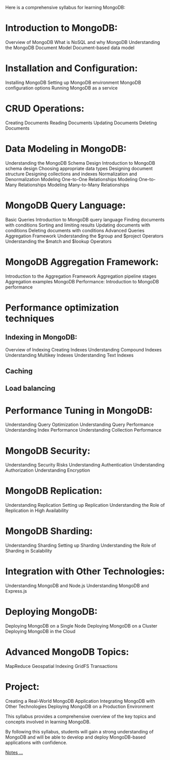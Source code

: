 Here is a comprehensive syllabus for learning MongoDB:

# Introduction to MongoDB:

Overview of MongoDB
What is NoSQL and why MongoDB
Understanding the MongoDB Document Model
Document-based data model

# Installation and Configuration:
Installing MongoDB
Setting up MongoDB environment
MongoDB configuration options
Running MongoDB as a service

# CRUD Operations:

Creating Documents
Reading Documents
Updating Documents
Deleting Documents

# Data Modeling in MongoDB:

Understanding the MongoDB Schema Design
Introduction to MongoDB schema design
Choosing appropriate data types
Designing document structure
Designing collections and indexes
Normalization and Denormalization
Modeling One-to-One Relationships
Modeling One-to-Many Relationships
Modeling Many-to-Many Relationships

# MongoDB Query Language:

Basic Queries
Introduction to MongoDB query language
Finding documents with conditions
Sorting and limiting results
Updating documents with conditions
Deleting documents with conditions
Advanced Queries
Aggregation Framework
Understanding the $group and $project Operators
Understanding the $match and $lookup Operators

# MongoDB Aggregation Framework:
Introduction to the Aggregation Framework
Aggregation pipeline stages
Aggregation examples
MongoDB Performance:
Introduction to MongoDB performance
# Performance optimization techniques

## Indexing in MongoDB:

Overview of Indexing
Creating Indexes
Understanding Compound Indexes
Understanding Multikey Indexes
Understanding Text Indexes
## Caching

## Load balancing

# Performance Tuning in MongoDB:

Understanding Query Optimization
Understanding Query Performance
Understanding Index Performance
Understanding Collection Performance

# MongoDB Security:

Understanding Security Risks
Understanding Authentication
Understanding Authorization
Understanding Encryption

# MongoDB Replication:

Understanding Replication
Setting up Replication
Understanding the Role of Replication in High Availability

# MongoDB Sharding:

Understanding Sharding
Setting up Sharding
Understanding the Role of Sharding in Scalability

# Integration with Other Technologies:

Understanding MongoDB and Node.js
Understanding MongoDB and Express.js

# Deploying MongoDB:
Deploying MongoDB on a Single Node
Deploying MongoDB on a Cluster
Deploying MongoDB in the Cloud

# Advanced MongoDB Topics:
MapReduce
Geospatial Indexing
GridFS
Transactions

# Project:
Creating a Real-World MongoDB Application
Integrating MongoDB with Other Technologies
Deploying MongoDB on a Production Environment

This syllabus provides a comprehensive overview of the key topics and concepts involved in learning MongoDB.

By following this syllabus, students will gain a strong understanding of MongoDB and will be able to develop and deploy MongoDB-based applications with confidence.

[Notes ...](Notes.md)